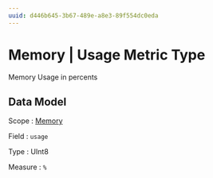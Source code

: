 ```yaml
---
uuid: d446b645-3b67-489e-a8e3-89f554dc0eda
---
```

# Memory | Usage Metric Type

Memory Usage in percents

## Data Model

Scope
: [Memory](../../scopes/memory.md)

Field
: `usage`

Type
: UInt8

Measure
: `%`
